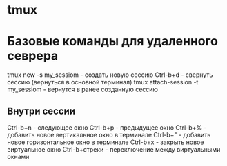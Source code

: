 # tmux 

# Базовые команды для удаленного севрера
tmux new -s my_sessiom  - создать новую сессию 
Ctrl-b+d  - свернуть сессию (вернуться в основной терминал)
tmux attach-session -t my_sessiom - вернутся в ранее созданную сессию 

## Внутри сессии
Ctrl-b+n - следующее окно 
Ctrl-b+p - предыдущее окно 
Ctrl-b+% - добавить новое вертикальное окно в терминале 
Ctrl-b+" - добавить новое горизонтальное окно в терминале 
Ctrl-b+x - закрыть новое виртуальное окно
Ctrl-b+стреки - переключение между виртуальными окнами
